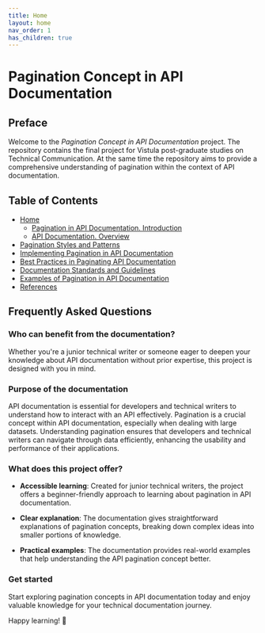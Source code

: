 ```yaml
---
title: Home
layout: home
nav_order: 1
has_children: true
---
```


# Pagination Concept in API Documentation

## Preface

Welcome to the <em>Pagination Concept in API Documentation</em> project. The repository contains the final project for Vistula post-graduate studies on Technical Communication. At the same time the repository aims to provide a comprehensive understanding of pagination within the context of API documentation. 

## Table of Contents

- [Home](index)
  - [Pagination in API Documentation. Introduction](Pagination_in_API_Documentation_Introduction)
  - [API Documentation. Overview](API_Documentation_Overview.)
- [Pagination Styles and Patterns](Pagination_Styles_and_Patterns)
- [Implementing Pagination in API Documentation](Implementing_Pagination_in_API_Documentation)
- [Best Practices in Paginating API Documentation](Best_Practices_in_Paginating_API_Documentation)
- [Documentation Standards and Guidelines](Documentation_Standards_and_Guidelines)
- [Examples of Pagination in API Documentation](Examples_of_Pagination_in_API_Documentation)
- [References](References)

## Frequently Asked Questions

### Who can benefit from the documentation?

Whether you're a junior technical writer or someone eager to deepen your knowledge about API documentation without prior expertise, this project is designed with you in mind.

### Purpose of the documentation

API documentation is essential for developers and technical writers to understand how to interact with an API effectively. Pagination is a crucial concept within API documentation, especially when dealing with large datasets. Understanding pagination ensures that developers and technical writers can navigate through data efficiently, enhancing the usability and performance of their applications.

### What does this project offer?

- **Accessible learning**: Created for junior technical writers, the project offers a beginner-friendly approach to learning about pagination in API documentation.

- **Clear explanation**: The documentation gives straightforward explanations of pagination concepts, breaking down complex ideas into smaller portions of knowledge.
  
- **Practical examples**: The documentation provides real-world examples that help understanding the API pagination concept better. 

### Get started

Start exploring pagination concepts in API documentation today and enjoy valuable knowledge for your technical documentation journey.

Happy learning! 🚀
